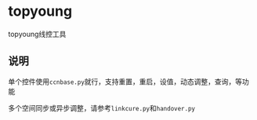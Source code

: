 # topyoung
topyoung线控工具

## 说明
单个控件使用`ccnbase.py`就行，支持重置，重启，设值，动态调整，查询，等功能

多个空间同步或异步调整，请参考`linkcure.py`和`handover.py`
